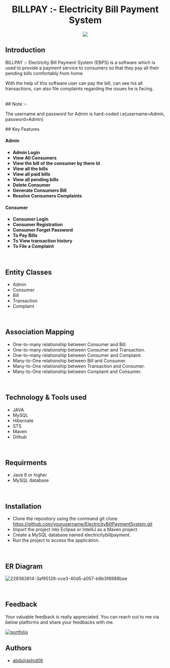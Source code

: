 <!-- # -wretched-room-300 -->

<h1 align="center" >BILLPAY :- Electricity Bill Payment System</h1>
<div align="center"><img src="https://github.com/abdulrashid06/shy-exchange-4248/assets/115461514/43ac6db6-a630-424e-af13-b2e5d886e0fd"></div>
<!-- ![BillPay](https://github.com/abdulrashid06/shy-exchange-4248/assets/115461514/c279eb49-98fb-4ce6-b43e-e3ec5e92bf36) -->


## Introduction

<p>BILLPAY :- Electricity Bill Payment System (EBPS) is a software which is used to provide a payment service to consumers so that they pay all their pending bills comfortably from home.</p>
<p>With the help of this software user can pay the bill, can see his all transactions, can also file complaints regarding the issues he is facing.</p>
<br>
## Note :- <p> The username and password for Admin is hard-coded i.e(username=Admin, password=Admin) <p>
## Key Features

<h4>Admin<h4>
<ul type="square">
    <li>Admin Login</li>
    <li>View All Consumers</li>
    <li>View the bill of the consumer by there Id</li>
    <li>View all the bills</li>
    <li>View all paid bills</li>
    <li>View all pending bills</li>
    <li>Delete Consumer</li>
    <li>Generate Consumers Bill</li>
    <li>Resolve Consumers Complaints</li>
</ul>
<h4>Consumer<h4>
<ul type="square">
    <li>Consumer Login</li>
    <li>Consumer Registration</li>
    <li>Consumer Forget Password</li>
    <li>To Pay Bills</li>
    <li>To View transaction history</li>
    <li>To File a Complaint</li>
</ul>
    
<br>
  
  ## Entity Classes

- Admin
- Consumer
- Bill
- Transaction
- Complaint

<br>
  
  ## Association Mapping

- One-to-many relationship between Consumer and Bill.
- One-to-many relationship between Consumer and Transaction.
- One-to-many relationship between Consumer and Complaint.
- Many-to-One relationship between Bill and Consumer.
- Many-to-One relationship between Transaction and Consumer.
- Many-to-One relationship between Complaint and Consumer.

<br>

<!-- ## FLOW CHART
    
![FLOW-CHART](https://user-images.githubusercontent.com/111189783/229370551-5766affc-e9be-4efa-a5f1-f0f4983c8d9a.png)

<br> -->
    
## Technology & Tools used

- JAVA
- MySQL
- Hibernate
- STS
- Maven
- Github

<br>
  
  ## Requirments

- Java 8 or higher
- MySQL database


<br>

## Installation

- Clone the repository using the command git clone https://github.com/yourusername/ElectricityBillPaymentSystem.git
- Import the project into Eclipse or IntelliJ as a Maven project.
- Create a MySQL database named electricitybillpayment.
- Run the project to access the application.


<br>

## ER Diagram
    

![229363814-3af95128-cce3-40d5-a057-b9b3f6988bae](https://github.com/abdulrashid06/shy-exchange-4248/assets/115461514/df46f106-bf4d-4e0e-ae98-1e4d403aaf93)

<br>
        
## Feedback
Your valuable feedback is really appreciated. You can reach out to me via below platforms and share your feedbacks with me.

[![portfolio](https://img.shields.io/badge/my_portfolio-000?style=for-the-badge&logo=ko-fi&logoColor=white)](https://abdulrashid.github.io/)

<!-- [![linkedin](https://img.shields.io/badge/linkedin-0A66C2?style=for-the-badge&logo=linkedin&logoColor=white)](https://www.linkedin.com/in/clrsurya11/) -->

<!-- [![twitter](https://img.shields.io/badge/twitter-1DA1F2?style=for-the-badge&logo=twitter&logoColor=white)](https://twitter.com/clrsurya11) -->
    
    
## Authors

- [abdulrashid06](https://github.com/abdulrashid06)

<!-- ## Acknowledgements

- [Masai School](https://www.masaischool.com/) -->
